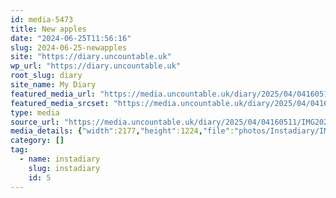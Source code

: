 ```yaml
---
id: media-5473
title: New apples
date: "2024-06-25T11:56:16"
slug: 2024-06-25-newapples
site: "https://diary.uncountable.uk"
wp_url: "https://diary.uncountable.uk"
root_slug: diary
site_name: My Diary
featured_media_url: "https://media.uncountable.uk/diary/2025/04/04160511/IMG20240625125616.webp"
featured_media_srcset: "https://media.uncountable.uk/diary/2025/04/04160511/IMG20240625125616-300x169.webp 300w, https://media.uncountable.uk/diary/2025/04/04160511/IMG20240625125616-1024x576.webp 1024w, https://media.uncountable.uk/diary/2025/04/04160511/IMG20240625125616-150x150.webp 150w, https://media.uncountable.uk/diary/2025/04/04160511/IMG20240625125616-640x360.webp 640w, https://media.uncountable.uk/diary/2025/04/04160511/IMG20240625125616.webp 2177w"
type: media
source_url: "https://media.uncountable.uk/diary/2025/04/04160511/IMG20240625125616.webp"
media_details: {"width":2177,"height":1224,"file":"photos/Instadiary/IMG20240625125616.webp","filesize":168430,"sizes":{"medium":{"file":"IMG20240625125616-300x169.webp","width":300,"height":169,"filesize":17784,"mime_type":"image/webp","source_url":"https://media.uncountable.uk/diary/2025/04/04160511/IMG20240625125616-300x169.webp"},"large":{"file":"IMG20240625125616-1024x576.webp","width":1024,"height":576,"filesize":128226,"mime_type":"image/webp","source_url":"https://media.uncountable.uk/diary/2025/04/04160511/IMG20240625125616-1024x576.webp"},"thumbnail":{"file":"IMG20240625125616-150x150.webp","width":150,"height":150,"filesize":8568,"mime_type":"image/webp","source_url":"https://media.uncountable.uk/diary/2025/04/04160511/IMG20240625125616-150x150.webp"},"mobwidth":{"file":"IMG20240625125616-640x360.webp","width":640,"height":360,"filesize":63584,"mime_type":"image/webp","source_url":"https://media.uncountable.uk/diary/2025/04/04160511/IMG20240625125616-640x360.webp"},"full":{"file":"IMG20240625125616.webp","width":2177,"height":1224,"mime_type":"image/webp","source_url":"https://media.uncountable.uk/diary/2025/04/04160511/IMG20240625125616.webp"}},"image_meta":{"aperture":"0","credit":"","camera":"","caption":"","created_timestamp":"0","copyright":"","focal_length":"0","iso":"0","shutter_speed":"0","title":"","orientation":"0","keywords":[]}}
category: []
tag:
  - name: instadiary
    slug: instadiary
    id: 5
---
```


